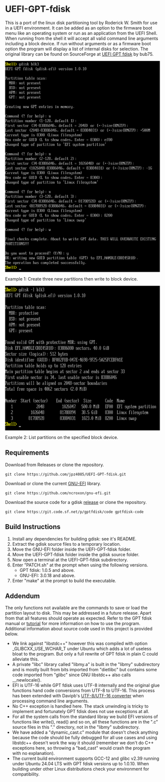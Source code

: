 # UEFI-GPT-fdisk

This is a port of the linux disk partitioning tool by Roderick W. Smith for use in a UEFI environment. It can be added as an option to the firmware boot menu like an operating system or run as an application from the UEFI Shell. When running from the shell it will accept all valid command line arguments including a block device. If run without arguments or as a firmware boot option the program will display a list of internal disks for selection. The original library can be found on SourceForge at [UEFI GPT fdisk](https://sourceforge.net/projects/uefigptfdisk/) by bub75.

<img align="center" src="https://raw.githubusercontent.com/jpz4085/UEFI-GPT-fdisk/main/.github/images/gdisk_create.png"/>

Example 1: Create three new partitions then write to block device.

<img align="center" src="https://raw.githubusercontent.com/jpz4085/UEFI-GPT-fdisk/main/.github/images/gdisk_list.png" width=623 height=470/>

Example 2: List partitions on the specified block device.

## Requirements

Download from Releases or clone the repository.
```
git clone https://github.com/jpz4085/UEFI-GPT-fdisk.git
```
Download or clone the current [GNU-EFI](https://github.com/ncroxon/gnu-efi) library.
```
git clone https://github.com/ncroxon/gnu-efi.git
```
Download the source code for a gdisk [release](https://sourceforge.net/projects/gptfdisk/files/gptfdisk/) or clone the repository.
```
git clone https://git.code.sf.net/p/gptfdisk/code gptfdisk-code
```

## Build Instructions

1. Install any dependencies for building gdisk: see it's README.
2. Extract the gdisk source files to a temporary location.
3. Move the GNU-EFI folder inside the UEFI-GPT-fdisk folder.
4. Move the UEFI-GPT-fdisk folder inside the gdisk source folder.
5. Now open a terminal at the UEFI-GPT-fdisk subdirectory.
6. Enter "PATCH.sh" at the prompt when using the following versions.
	- GPT fdisk: 1.0.5 and above.
	- GNU-EFI: 3.0.18 and above.
7. Enter "make" at the prompt to build the executable.

## Addendum

The only functions not available are the commands to save or load the partition layout to disk. This may be addressed in a future release. Apart from that all features should operate as expected. Refer to the GPT fdisk manual or [tutorial](http://www.rodsbooks.com/gdisk/) for more information on how to use the program. Additional information about source code used in this project is provided below.

- We link against "libstdc++" however this was compiled with option _GLIBCXX_USE_WCHAR_T under Ubuntu which adds a lot of useless bloat to the program. But only a full rewrite of GPT fdisk in plain C could alleviate this.
- A private "libc" library called "libmy.a" is built in the "libmy" subdirectory and is mostly built from bits imported from "dietlibc" but contains some code imported from "glibc" since GNU libstdc++ also calls __newlocale().
- EFI is UTF-16 while GPT fdisk uses UTF-8 internally and the original glue functions hand code conversions from UTF-8 to UTF-16. This process has been extended with Davipb's [UTF-8/UTF-16 converter](https://github.com/Davipb/utf8-utf16-converter) when processing command line arguments.
- No C++ exception is handled here. The stack unwinding is tricky to implement and fortunately GPT fdisk does not use exceptions at all.
- For all the system calls from the standard libray we build EFI versions of functions like write(), read() and so on, all these functions are in the ".c" source files in this "." directory, not in the "libmy" subdirectory.
- We have added a "dynamic_cast.c" module that doesn't check anything because the code should be fully debugged for all use cases and using libstdc++ doesn't work the way it should (remember we don't do C++ exceptions here, so throwing a "bad_cast" would crash the program with no explanation).
- The current build environment supports GCC-12 and glibc v2.39 running under Ubuntu 24.04 LTS with GPT fdisk versions up to 1.0.10. When building under other Linux distributions check your environment for compatibility.
